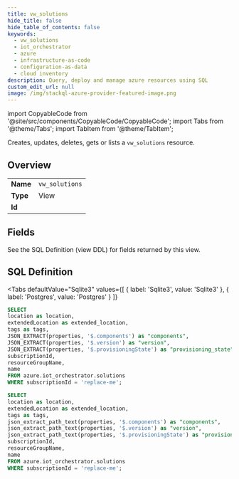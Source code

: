 ```yaml
--- 
title: vw_solutions
hide_title: false
hide_table_of_contents: false
keywords:
  - vw_solutions
  - iot_orchestrator
  - azure
  - infrastructure-as-code
  - configuration-as-data
  - cloud inventory
description: Query, deploy and manage azure resources using SQL
custom_edit_url: null
image: /img/stackql-azure-provider-featured-image.png
---
```


import CopyableCode from '@site/src/components/CopyableCode/CopyableCode';
import Tabs from '@theme/Tabs';
import TabItem from '@theme/TabItem';

Creates, updates, deletes, gets or lists a <code>vw_solutions</code> resource.

## Overview
<table><tbody>
<tr><td><b>Name</b></td><td><code>vw_solutions</code></td></tr>
<tr><td><b>Type</b></td><td>View</td></tr>
<tr><td><b>Id</b></td><td><CopyableCode code="azure.iot_orchestrator.vw_solutions" /></td></tr>
</tbody></table>

## Fields

See the SQL Definition (view DDL) for fields returned by this view.

## SQL Definition

<Tabs
defaultValue="Sqlite3"
values={[
{ label: 'Sqlite3', value: 'Sqlite3' },
{ label: 'Postgres', value: 'Postgres' }
]}
>
<TabItem value="Sqlite3">

```sql
SELECT
location as location,
extendedLocation as extended_location,
tags as tags,
JSON_EXTRACT(properties, '$.components') as "components",
JSON_EXTRACT(properties, '$.version') as "version",
JSON_EXTRACT(properties, '$.provisioningState') as "provisioning_state",
subscriptionId,
resourceGroupName,
name
FROM azure.iot_orchestrator.solutions
WHERE subscriptionId = 'replace-me';
```

</TabItem>
<TabItem value="Postgres">

```sql
SELECT
location as location,
extendedLocation as extended_location,
tags as tags,
json_extract_path_text(properties, '$.components') as "components",
json_extract_path_text(properties, '$.version') as "version",
json_extract_path_text(properties, '$.provisioningState') as "provisioning_state",
subscriptionId,
resourceGroupName,
name
FROM azure.iot_orchestrator.solutions
WHERE subscriptionId = 'replace-me';
```

</TabItem>
</Tabs>
